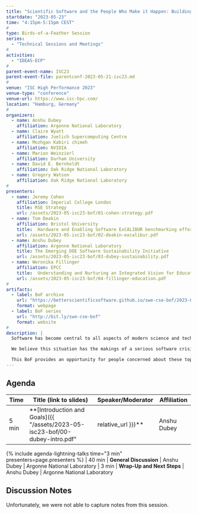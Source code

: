 ```yaml
---
title: "Scientific Software and the People Who Make it Happen: Building Communities of Practice"
startdate: "2023-05-23"
time: "4:15pm-5:15pm CEST"
#
type: Birds-of-a-Feather Session 
series: 
  - "Technical Sessions and Meetings"
#
activities:
  - "IDEAS-ECP"
#
parent-event-name: ISC23
parent-event-file: parentconf-2023-05-21-isc23.md
#
venue: "ISC High Performance 2023"
venue-type: "conference"
venue-url: https://www.isc-hpc.com/
location: "Hamburg, Germany"
#
organizers:
  - name: Anshu Dubey
    affiliation: Argonne National Laboratory
  - name: Claire Wyatt
    affiliation: Juelich Supercomputing Centre
  - name: Mozhgan Kabiri chimeh	
    affiliation: NVIDIA
  - name: Marion Weinzierl
    affiliation: Durham University
  - name: David E. Bernholdt
    affiliation: Oak Ridge National Laboratory
  - name: Gregory Watson
    affiliation: Oak Ridge National Laboratory
#
presenters:
  - name: Jeremy Cohen
    affiliation: Imperial College London
    title: RSE Strategy
    url: /assets/2023-05-isc23-bof/01-cohen-strategy.pdf
  - name: Tom Deakin
    affiliation: Bristol University
    title: 	Hardware and Enabling Software ExCALIBUR benchmarking effort
    url: /assets/2023-05-isc23-bof/02-deakin-excalibur.pdf
  - name: Anshu Dubey
    affiliation: Argonne National Laboratory
    title: The Emerging DOE Software Sustainability Initiative
    url: /assets/2023-05-isc23-bof/03-dubey-sustainability.pdf
  - name: Weronika Fillinger
    affiliation: EPCC
    title: 	Understanding and Nurturing an Integrated Vision for Education in RSE and HPC (UNIVERSE-HPC)
    url: /assets/2023-05-isc23-bof/04-fillinger-education.pdf
#
artifacts:
  - label: BoF archive
    url: "https://betterscientificsoftware.github.io/swe-cse-bof/2023-05-isc23-bof/"
    format: webpage
  - label: BoF series
    url: "http://bit.ly/swe-cse-bof"
    format: website
#
description: |
  Software has become central to all aspects of modern science and technology. It powers our modeling, simulation, data analytics, and more. And especially in the high-performance computing (HPC) and computational science and engineering (CSE) areas, it is becoming ever-larger and more complex as we are asked to address larger and higher fidelity scientific and technical questions. This complexity is further exacerbated by the pace of change and diversity of platform architectures. Simultaneously, the teams behind the software are pressured to become larger, and at the same time need to be more technically diverse and likely more geographically distributed. Research software engineers (RSEs), an emerging role within the scientific software space, are part of such teams.

  We believe this situation has the makings of a serious software crisis in CSE on HPC, which we ignore at our own expense in scientific productivity and opportunity, therefore we seek to raise awareness of software engineering for scientific software on supercomputers as a major challenge, to recognize and support the people behind the software, such as RSEs, and to bring together and extend an international “community of practice” to continue these important discussions outside of workshops and other “traditional” venues.

  This BoF provides an opportunity for people concerned about these topics to share existing experiences and activities, discuss how we can expand and improve on them, and share the results. Presentations and discussion notes will be made available to the community at the BoF series website, <http://bit.ly/swe-cse-bof>.
---
```

## Agenda

| Time | Title (link to slides) | Speaker/Moderator | Affiliation
| -----|------------------------|-------------------|------------
| 5 min | **[Introduction and Goals]({{ "/assets/2023-05-isc23-bof/00-dubey-intro.pdf" | relative_url }})** | Anshu Dubey | Argonne National Laboratory
{% include agenda-lightning-talks time="3 min" presenters=page.presenters %}
| 40 min | **General Discussion** | Anshu Dubey | Argonne National Laboratory
| 3 min | **Wrap-Up and Next Steps** | Anshu Dubey | Argonne National Laboratory

## Discussion Notes

Unfortunately, we were not able to capture notes from this session.

